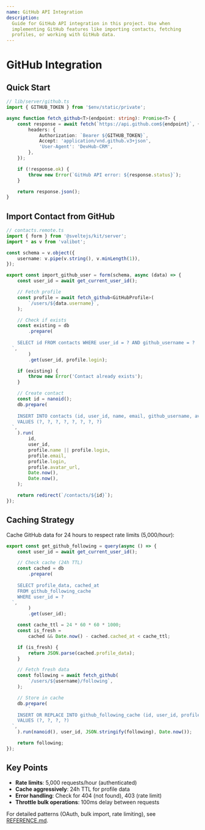 ```yaml
---
name: GitHub API Integration
description:
  Guide for GitHub API integration in this project. Use when
  implementing GitHub features like importing contacts, fetching
  profiles, or working with GitHub data.
---
```


# GitHub Integration

## Quick Start

```typescript
// lib/server/github.ts
import { GITHUB_TOKEN } from '$env/static/private';

async function fetch_github<T>(endpoint: string): Promise<T> {
	const response = await fetch(`https://api.github.com${endpoint}`, {
		headers: {
			Authorization: `Bearer ${GITHUB_TOKEN}`,
			Accept: 'application/vnd.github.v3+json',
			'User-Agent': 'DevHub-CRM',
		},
	});

	if (!response.ok) {
		throw new Error(`GitHub API error: ${response.status}`);
	}

	return response.json();
}
```

## Import Contact from GitHub

```typescript
// contacts.remote.ts
import { form } from '@sveltejs/kit/server';
import * as v from 'valibot';

const schema = v.object({
	username: v.pipe(v.string(), v.minLength(1)),
});

export const import_github_user = form(schema, async (data) => {
	const user_id = await get_current_user_id();

	// Fetch profile
	const profile = await fetch_github<GitHubProfile>(
		`/users/${data.username}`,
	);

	// Check if exists
	const existing = db
		.prepare(
			`
    SELECT id FROM contacts WHERE user_id = ? AND github_username = ?
  `,
		)
		.get(user_id, profile.login);

	if (existing) {
		throw new Error('Contact already exists');
	}

	// Create contact
	const id = nanoid();
	db.prepare(
		`
    INSERT INTO contacts (id, user_id, name, email, github_username, avatar_url, created_at, updated_at)
    VALUES (?, ?, ?, ?, ?, ?, ?, ?)
  `,
	).run(
		id,
		user_id,
		profile.name || profile.login,
		profile.email,
		profile.login,
		profile.avatar_url,
		Date.now(),
		Date.now(),
	);

	return redirect(`/contacts/${id}`);
});
```

## Caching Strategy

Cache GitHub data for 24 hours to respect rate limits (5,000/hour):

```typescript
export const get_github_following = query(async () => {
	const user_id = await get_current_user_id();

	// Check cache (24h TTL)
	const cached = db
		.prepare(
			`
    SELECT profile_data, cached_at 
    FROM github_following_cache 
    WHERE user_id = ?
  `,
		)
		.get(user_id);

	const cache_ttl = 24 * 60 * 60 * 1000;
	const is_fresh =
		cached && Date.now() - cached.cached_at < cache_ttl;

	if (is_fresh) {
		return JSON.parse(cached.profile_data);
	}

	// Fetch fresh data
	const following = await fetch_github(
		`/users/${username}/following`,
	);

	// Store in cache
	db.prepare(
		`
    INSERT OR REPLACE INTO github_following_cache (id, user_id, profile_data, cached_at)
    VALUES (?, ?, ?, ?)
  `,
	).run(nanoid(), user_id, JSON.stringify(following), Date.now());

	return following;
});
```

## Key Points

- **Rate limits**: 5,000 requests/hour (authenticated)
- **Cache aggressively**: 24h TTL for profile data
- **Error handling**: Check for 404 (not found), 403 (rate limit)
- **Throttle bulk operations**: 100ms delay between requests

For detailed patterns (OAuth, bulk import, rate limiting), see
[REFERENCE.md](REFERENCE.md).
